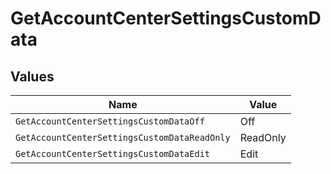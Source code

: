# GetAccountCenterSettingsCustomData


## Values

| Name                                         | Value                                        |
| -------------------------------------------- | -------------------------------------------- |
| `GetAccountCenterSettingsCustomDataOff`      | Off                                          |
| `GetAccountCenterSettingsCustomDataReadOnly` | ReadOnly                                     |
| `GetAccountCenterSettingsCustomDataEdit`     | Edit                                         |